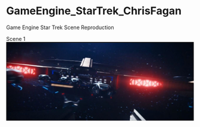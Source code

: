 # GameEngine_StarTrek_ChrisFagan
Game Engine Star Trek Scene Reproduction


Scene 1
![Scene1](https://github.com/cfagan93/GameEngine_StarTrek_ChrisFagan/blob/master/StarTrekStoryBoard/Scene_1.JPG)